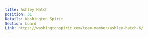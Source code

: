 ```yaml
---
title: Ashley Hatch
position: 31
Details: Washington Spirit
Section: board
Link: https://washingtonspirit.com/team-member/ashley-hatch-6/
---
```


